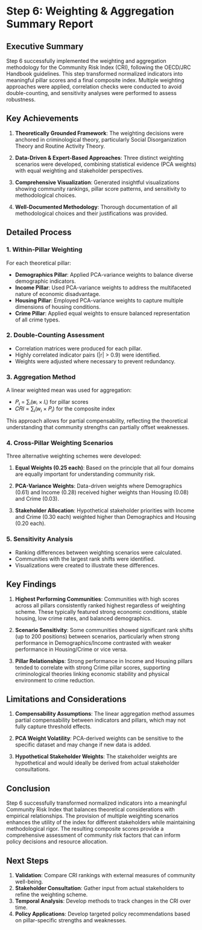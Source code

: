 # Step 6: Weighting & Aggregation Summary Report

## Executive Summary

Step 6 successfully implemented the weighting and aggregation methodology for the Community Risk Index (CRI), following the OECD/JRC Handbook guidelines. This step transformed normalized indicators into meaningful pillar scores and a final composite index. Multiple weighting approaches were applied, correlation checks were conducted to avoid double-counting, and sensitivity analyses were performed to assess robustness.

## Key Achievements

1. **Theoretically Grounded Framework**: The weighting decisions were anchored in criminological theory, particularly Social Disorganization Theory and Routine Activity Theory.

2. **Data-Driven & Expert-Based Approaches**: Three distinct weighting scenarios were developed, combining statistical evidence (PCA weights) with equal weighting and stakeholder perspectives.

3. **Comprehensive Visualization**: Generated insightful visualizations showing community rankings, pillar score patterns, and sensitivity to methodological choices.

4. **Well-Documented Methodology**: Thorough documentation of all methodological choices and their justifications was provided.

## Detailed Process

### 1. Within-Pillar Weighting

For each theoretical pillar:

- **Demographics Pillar**: Applied PCA-variance weights to balance diverse demographic indicators.
- **Income Pillar**: Used PCA-variance weights to address the multifaceted nature of economic disadvantage.
- **Housing Pillar**: Employed PCA-variance weights to capture multiple dimensions of housing conditions.
- **Crime Pillar**: Applied equal weights to ensure balanced representation of all crime types.

### 2. Double-Counting Assessment

- Correlation matrices were produced for each pillar.
- Highly correlated indicator pairs (|r| > 0.9) were identified.
- Weights were adjusted where necessary to prevent redundancy.

### 3. Aggregation Method

A linear weighted mean was used for aggregation:
- 𝑃ⱼ = ∑ᵢ(𝑤ᵢ × 𝐼ᵢ) for pillar scores
- 𝐶𝑅𝐼 = ∑ⱼ(𝑤ⱼ × 𝑃ⱼ) for the composite index

This approach allows for partial compensability, reflecting the theoretical understanding that community strengths can partially offset weaknesses.

### 4. Cross-Pillar Weighting Scenarios

Three alternative weighting schemes were developed:

1. **Equal Weights (0.25 each)**: Based on the principle that all four domains are equally important for understanding community risk.

2. **PCA-Variance Weights**: Data-driven weights where Demographics (0.61) and Income (0.28) received higher weights than Housing (0.08) and Crime (0.03).

3. **Stakeholder Allocation**: Hypothetical stakeholder priorities with Income and Crime (0.30 each) weighted higher than Demographics and Housing (0.20 each).

### 5. Sensitivity Analysis

- Ranking differences between weighting scenarios were calculated.
- Communities with the largest rank shifts were identified.
- Visualizations were created to illustrate these differences.

## Key Findings

1. **Highest Performing Communities**: Communities with high scores across all pillars consistently ranked highest regardless of weighting scheme. These typically featured strong economic conditions, stable housing, low crime rates, and balanced demographics.

2. **Scenario Sensitivity**: Some communities showed significant rank shifts (up to 200 positions) between scenarios, particularly when strong performance in Demographics/Income contrasted with weaker performance in Housing/Crime or vice versa.

3. **Pillar Relationships**: Strong performance in Income and Housing pillars tended to correlate with strong Crime pillar scores, supporting criminological theories linking economic stability and physical environment to crime reduction.

## Limitations and Considerations

1. **Compensability Assumptions**: The linear aggregation method assumes partial compensability between indicators and pillars, which may not fully capture threshold effects.

2. **PCA Weight Volatility**: PCA-derived weights can be sensitive to the specific dataset and may change if new data is added.

3. **Hypothetical Stakeholder Weights**: The stakeholder weights are hypothetical and would ideally be derived from actual stakeholder consultations.

## Conclusion

Step 6 successfully transformed normalized indicators into a meaningful Community Risk Index that balances theoretical considerations with empirical relationships. The provision of multiple weighting scenarios enhances the utility of the index for different stakeholders while maintaining methodological rigor. The resulting composite scores provide a comprehensive assessment of community risk factors that can inform policy decisions and resource allocation.

## Next Steps

1. **Validation**: Compare CRI rankings with external measures of community well-being.
2. **Stakeholder Consultation**: Gather input from actual stakeholders to refine the weighting scheme.
3. **Temporal Analysis**: Develop methods to track changes in the CRI over time.
4. **Policy Applications**: Develop targeted policy recommendations based on pillar-specific strengths and weaknesses. 